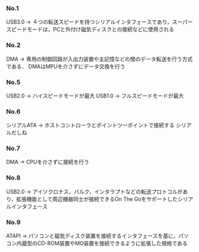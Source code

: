 ### No.1
USB3.0 -> ４つの転送スピードを持つシリアルインタフェースであり，スーパースピードモードは，PCと外付け磁気ディスクとの接続などに使用される

### No.2
DMA -> 専用の制御回路が入出力装置や主記憶などの間のデータ転送を行う方式である．
DMAはMPUを介さずにデータ交換を行う

### No.5
USB2.0 -> ハイスピードモードが最大
USB1.0 -> フルスピードモードが最大

### No.6
シリアルATA -> ホストコントローラとポイントツーポイントで接続する
シリアルだしね

### No.7
DMA -> CPUを介さずに接続を行う

### No.8
USB2.0 -> アイソクロナス，バルク，インタラプトなどの転送プロトコルがあり，拡張機能として周辺機器同士が接続できるOn The Goをサポートしたシリアルインタフェース

### No.9
ATAPI -> パソコンと磁気ディスク装置を接続するインタフェースを基に，パソコン内蔵型のCD-ROM装置やMO装置を接続できるように拡張した規格である

